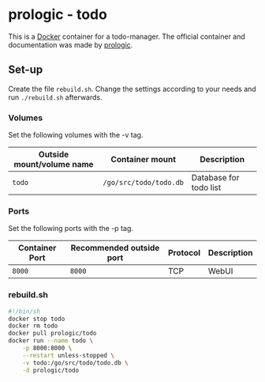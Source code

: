 # prologic - todo

This is a [Docker](/wiki/docker.md) container for a todo-manager.
The official container and documentation was made by
[prologic](https://hub.docker.com/r/prologic/todo).

## Set-up

Create the file `rebuild.sh`.
Change the settings according to your needs and run `./rebuild.sh` afterwards.

### Volumes

Set the following volumes with the -v tag.

| Outside mount/volume name | Container mount        | Description            |
| ------------------------- | ---------------------- | ---------------------- |
| `todo`                    | `/go/src/todo/todo.db` | Database for todo list |

### Ports

Set the following ports with the -p tag.

| Container Port | Recommended outside port | Protocol | Description |
| -------------- | ------------------------ | -------- | ----------- |
| `8000`         | `8000`                   | TCP      | WebUI       |

### rebuild.sh

```sh
#!/bin/sh
docker stop todo
docker rm todo
docker pull prologic/todo
docker run --name todo \
    -p 8000:8000 \
    --restart unless-stopped \
    -v todo:/go/src/todo/todo.db \
    -d prologic/todo
```
